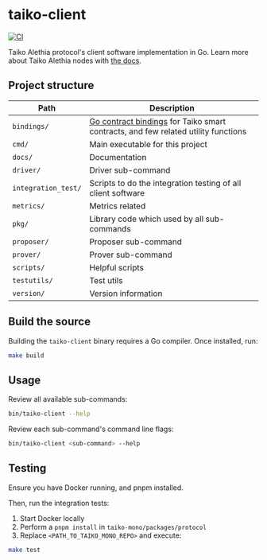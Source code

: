 # taiko-client

[![CI](https://github.com/taikoxyz/taiko-mono/actions/workflows/taiko-client--test.yml/badge.svg)](https://github.com/taikoxyz/taiko-mono/actions/workflows/taiko-client-test.yml)

<!-- TODO(d1onys1us): fix codecov integration -->
<!-- [![Codecov](https://img.shields.io/codecov/c/github/taikoxyz/taiko-mono/packages/taiko-client?logo=codecov&token=OH6BJMVP6O)](https://codecov.io/gh/taikoxyz/taiko-mono/packages/taiko-client) -->

Taiko Alethia protocol's client software implementation in Go. Learn more about Taiko Alethia nodes with [the docs](https://docs.taiko.xyz/taiko-alethia-protocol/taiko-alethia-nodes).

## Project structure

| Path                | Description                                                                                                                              |
| ------------------- | ---------------------------------------------------------------------------------------------------------------------------------------- |
| `bindings/`         | [Go contract bindings](https://geth.ethereum.org/docs/dapp/native-bindings) for Taiko smart contracts, and few related utility functions |
| `cmd/`              | Main executable for this project                                                                                                         |
| `docs/`             | Documentation                                                                                                                            |
| `driver/`           | Driver sub-command                                                                                                                       |
| `integration_test/` | Scripts to do the integration testing of all client software                                                                             |
| `metrics/`          | Metrics related                                                                                                                          |
| `pkg/`              | Library code which used by all sub-commands                                                                                              |
| `proposer/`         | Proposer sub-command                                                                                                                     |
| `prover/`           | Prover sub-command                                                                                                                       |
| `scripts/`          | Helpful scripts                                                                                                                          |
| `testutils/`        | Test utils                                                                                                                               |
| `version/`          | Version information                                                                                                                      |

## Build the source

Building the `taiko-client` binary requires a Go compiler. Once installed, run:

```sh
make build
```

## Usage

Review all available sub-commands:

```sh
bin/taiko-client --help
```

Review each sub-command's command line flags:

```sh
bin/taiko-client <sub-command> --help
```

## Testing

Ensure you have Docker running, and pnpm installed.

Then, run the integration tests:

1. Start Docker locally
2. Perform a `pnpm install` in `taiko-mono/packages/protocol`
3. Replace `<PATH_TO_TAIKO_MONO_REPO>` and execute:

```sh
make test
```
